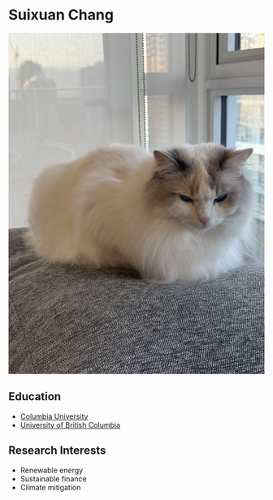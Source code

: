 # Suixuan Chang
![My Spirit Animal](mycat.jpg)
## Education
- [Columbia University](https://www.columbia.edu/)
- [University of British Columbia](https://www.ubc.ca/)
## Research Interests
- Renewable energy
- Sustainable finance
- Climate mitigation
